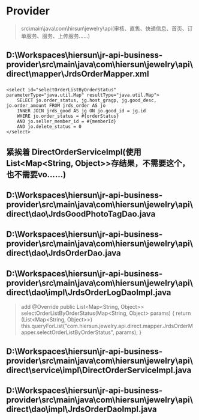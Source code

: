 # Provider
> src\main\java\com\hirsun\jewelry\api\(审核、直售、快递信息、首页、订单服务、服务、上传服务……)

## D:\Workspaces\hiersun\jr-api-business-provider\src\main\java\com\hiersun\jewelry\api\direct\mapper\JrdsOrderMapper.xml
###     <!--通过订单状态查询订单信息列表（商品图片、商品描述、价格、订单状态）-->
    <select id="selectOrderListByOrderStatus" parameterType="java.util.Map" resultType="java.util.Map">
        SELECT jo.order_status, jg.host_gragp, jg.good_desc, jo.order_amount FROM jrds_order AS jo
        INNER JOIN jrds_good AS jg ON jo.good_id = jg.id
        WHERE jo.order_status = #{orderStatus}
        AND jo.seller_member_id = #{memberId}
        AND jo.delete_status = 0
    </select>

## 紧挨着 DirectOrderServiceImpl(使用List<Map<String, Object>>存结果，不需要这个，也不需要vo……)
## D:\Workspaces\hiersun\jr-api-business-provider\src\main\java\com\hiersun\jewelry\api\direct\dao\JrdsGoodPhotoTagDao.java
## D:\Workspaces\hiersun\jr-api-business-provider\src\main\java\com\hiersun\jewelry\api\direct\dao\JrdsOrderDao.java
## D:\Workspaces\hiersun\jr-api-business-provider\src\main\java\com\hiersun\jewelry\api\direct\dao\impl\JrdsOrderLogDaoImpl.java
> add
	@Override
	public List<Map<String, Object>> selectOrderListByOrderStatus(Map<String, Object> params) {
	    return (List<Map<String, Object>>) this.queryForList("com.hiersun.jewelry.api.direct.mapper.JrdsOrderMapper.selectOrderListByOrderStatus", params);
	}

## D:\Workspaces\hiersun\jr-api-business-provider\src\main\java\com\hiersun\jewelry\api\direct\service\impl\DirectOrderServiceImpl.java
## D:\Workspaces\hiersun\jr-api-business-provider\src\main\java\com\hiersun\jewelry\api\direct\dao\impl\JrdsOrderDaoImpl.java